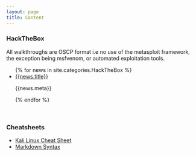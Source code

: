 ```yaml
---
layout: page
title: Content
---
```



### HackTheBox

All walkthroughs are OSCP format i.e no use of the metasploit framework, the exception being msfvenom, or automated exploitation tools.
<ul>
  {% for news in site.categories.HackTheBox %}
  <li>
    <a href="{{ news.url }}">{{news.title}}</a>
    <p>{{news.meta}}</p>
  </li>
  {% endfor %}
</ul>
<br>

### Cheatsheets
- <a href="https://www.blackmoreops.com/2016/12/20/kali-linux-cheat-sheet-for-penetration-testers/" target="_blank_">Kali Linux Cheat Sheet</a>
- <a href="https://www.markdownguide.org/basic-syntax/" target="_blank_">Markdown Syntax</a>

<!-- original code
<ul class="posts">
  {% for post in site.posts %}

    {% unless post.next %}
      <h3>{{ post.date | date: '%Y' }}</h3>
    {% else %}
      {% capture year %}{{ post.date | date: '%Y' }}{% endcapture %}
      {% capture nyear %}{{ post.next.date | date: '%Y' }}{% endcapture %}
      {% if year != nyear %}
        <h3>{{ post.date | date: '%Y' }}</h3>
      {% endif %}
    {% endunless %}

    <li itemscope>
      <a href="{{ site.github.url }}{{ post.url }}">{{ post.title }}</a>
      <p class="post-date"><span><i class="fa fa-calendar" aria-hidden="true"></i> {{ post.date | date: "%B %-d" }} - <i class="fa fa-clock-o" aria-hidden="true"></i> {% include read-time.html %}</span></p>
    </li>

  {% endfor %}
</ul>
-->
